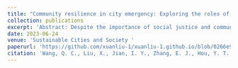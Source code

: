 ```yaml
---
title: "Community resilience in city emergency: Exploring the roles of environmental perception, social justice and community attachment in subjective well-being of vulnerable residents"
collection: publications
excerpt: 'Abstract: Despite the importance of social justice and community attachment for subjective well-being (SWB), the existing research fails to adequately examine these factors in urban emergencies. This study develops a theoretical framework to elucidate the roles of environment perception, social justice, and community attachment in SWB during urban emergencies, with a focus on vulnerable populations. Drawing on the context of COVID-19 lockdown in Shanghai, the research expands the definition of vulnerable groups, considering the factors including gender, income, immigrant, housing ownership, and the infection/exposure history. We examine the proposed framework with structural equation modelling and compare the vulnerable groups with multiple-group analysis. The analysis evidences the direct contribution of social justice and community attachment to SWB, and community attachment intermediates environmental perception and justice to SWB. These factors present heterogeneity amongst the vulnerable groups: community identity only affects the perceived health of residents with infection history, housing ownership and high income. This research revisits the interaction between residents and community environment in urban emergencies from a vulnerability perspective. The discussions provide novel insights for devising strategies for community service and infrastructure development aimed at enhancing community resilience. Also, the findings can benefit urban emergency planning at both community and city scale.'
date: 2023-06-24
venue: 'Sustainable Cities and Society '
paperurl: 'https://github.com/xuanliu-1/xuanliu-1.github.io/blob/0266e9fb45deb0db8874447e7b43ef99c7f87b23/files/1-s2.0-S030626192301070X-main.pdf'
citation: 'Wang, Q. C., Liu, X., Jian, I. Y., Zhang, E. J., Hou, Y. T., Siu, K. W. M., & Li, Y. B. (2023). Community resilience in city emergency: Exploring the roles of environmental perception, social justice and community attachment in subjective well-being of vulnerable residents. Sustainable Cities and Society, 97, 104745.'
---
```


